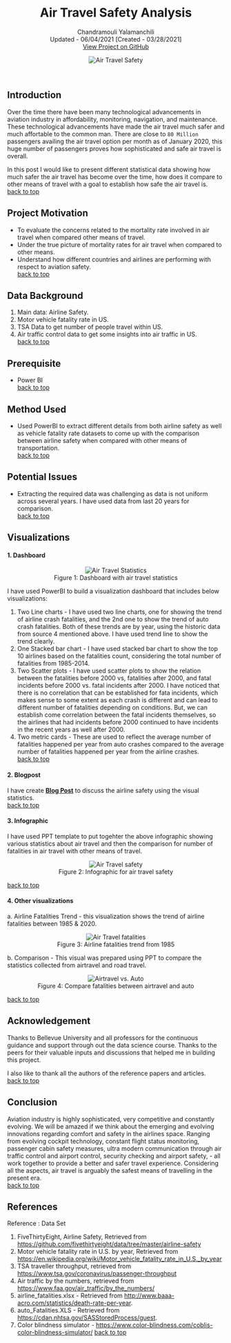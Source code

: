<a name="top">   </a>
<h1 align="center">Air Travel Safety Analysis</h1>
<p align="center">
  Chandramouli Yalamanchili  
  <br/>Updated - 06/04/2021 [Created - 03/28/2021]
  <br/>
  <a href="https://github.com/chandu85/data-science/tree/main/Project%204%20-%20Air%20Travel%20Safety" target="_blank">
    View Project on GitHub
  </a>
</p>

<figure>
    <center><img src="../images/air-travel.jpeg" alt="Air Travel Safety"/></center>
</figure>  
<br/>

## Introduction
Over the time there have been many technological advancements in aviation industry in affordability, monitoring, navigation, and maintenance. These technological advancements have made the air travel much safer and much affortable to the common man. There are close to `80 Million` passengers availing the air travel option per month as of January 2020, this huge number of passengers proves how sophisticated and safe air travel is overall.

In this post I would like to present different statistical data showing how much safer the air travel has become over the time, how does it compare to other means of travel with a goal to establish how safe the air travel is.  
[back to top](#top)

## Project Motivation
- To evaluate the concerns related to the mortality rate involved in air travel when compared other means of travel.
- Under the true picture of mortality rates for air travel when compared to other means.
- Understand how different countries and airlines are performing with respect to aviation safety.  
[back to top](#top)

## Data Background
1. Main data: Airline Safety.
2. Motor vehicle fatality rate in US.
3. TSA Data to get number of people travel within US.
4. Air traffic control data to get some insights into air traffic in US.  
[back to top](#top)

## Prerequisite
- Power BI  
[back to top](#top)

## Method Used
- Used PowerBI to extract different details from both airline safety as well as vehicle fatality rate datasets to come up with the comparison between airline safety when compared with other means of transportation.  
[back to top](#top)

## Potential Issues
- Extracting the required data was challenging as data is not uniform across several years. I have used data from last 20 years for comparison.  
[back to top](#top)

## Visualizations
#### 1. Dashboard
<figure>
    <center>
        <img align="center" src="./Images/Dashboard.png" alt="Air Travel Statistics"/>
    </center>
    <figcaption align="center">Figure 1: Dashboard with air travel statistics</figcaption>
</figure>  

I have used PowerBI to build a visualization dashboard that includes below visualizations:
1. Two Line charts - I have used two line charts, one for showing the trend of airline crash fatalities, and the 2nd one to show the trend of auto crash fatalities. Both of these trends are by year, using the historic data from source 4 mentioned above. I have used trend line to show the trend clearly.
2. One Stacked bar chart - I have used stacked bar chart to show the top 10 airlines based on the fatalities count, considering the total number of fatalities from 1985-2014.
3. Two Scatter plots - I have used scatter plots to show the relation between the fatalities before 2000 vs, fatalities after 2000, and fatal incidents before 2000 vs. fatal incidents after 2000. I have noticed that there is no correlation that can be established for fata incidents, which makes sense to some extent as each crash is different and can lead to different number of fatalities depending on conditions. But, we can establish come correlation between the fatal incidents themselves, so the airlines that had incidents before 2000 continued to have incidents in the recent years as well after 2000.
4. Two metric cards - These are used to reflect the average number of fatalities happened per year from auto crashes compared to the average number of fatalities happened per year from the airline crashes.  
[back to top](#top)

#### 2. Blogpost
I have create **<a href="https://chandu-dsc.blogspot.com/2020/10/is-it-safe-to-travel-by-air.html" target="_blank">Blog Post</a>** to discuss the airline safety using the visual statistics.  
[back to top](#top)

#### 3. Infographic
I have used PPT template to put togehter the above infographic showing various statistics about air travel and then the comparison for number of fatalities in air travel with other means of travel.<figure>
    <center>
        <img align="center" src="./Images/Infographics.png" alt="Air Travel safety"/>
    </center>
    <figcaption align="center">Figure 2: Infographic for air travel safety</figcaption>
</figure>  

[back to top](#top)

#### 4. Other visualizations  
a. Airline Fatalities Trend - this visualization shows the trend of airline fatalities between 1985 & 2020.
<figure>
    <center>
        <img align="center" src="./Images/Airline_Fatalities_Trend.jpg" alt="Air Travel fatalities"/>
    </center>
    <figcaption align="center">Figure 3: Airline fatalities trend from 1985</figcaption>
</figure>  
b. Comparison - This visual was prepared using PPT to compare the statistics collected from airtravel and road travel.
<figure>
    <center>
        <img align="center" src="./Images/Airtravel-vs-Auto.png" alt="Airtravel vs. Auto"/>
    </center>
    <figcaption align="center">Figure 4: Compare fatalities between airtravel and auto</figcaption>
</figure>  

[back to top](#top)

## Acknowledgement
Thanks to Bellevue University and all professors for the continuous guidance and support through out the data science course. Thanks to the peers for their valuable inputs and discussions that helped me in building this project.  
  
I also like to thank all the authors of the reference papers and articles.  
[back to top](#top)

## Conclusion
Aviation industry is highly sophisticated, very competitive and constantly evolving. We will be amazed if we think about the emerging and evolving innovations regarding comfort and safety in the airlines space. Ranging from evolving cockpit technology, constant flight status monitoring, passenger cabin safety measures, ultra modern communication through air traffic control and airport control, security checking and airport safety, - all work together to provide a better and safer travel experience. Considering all the aspects, air travel is arguably the safest means of travelling in the present era.  
[back to top](#top)

## References
Reference : Data Set
1. FiveThirtyEight, Airline Safety, Retrieved from https://github.com/fivethirtyeight/data/tree/master/airline-safety
2. Motor vehicle fatality rate in U.S. by year, Retrieved from https://en.wikipedia.org/wiki/Motor_vehicle_fatality_rate_in_U.S._by_year  
3. TSA traveller throughput, retrieved from https://www.tsa.gov/coronavirus/passenger-throughput
4. Air traffic by the numbers, retrieved from https://www.faa.gov/air_traffic/by_the_numbers/  
5. airline_fatalities.xlsx - Retrieved from http://www.baaa-acro.com/statistics/death-rate-per-year.
6. auto_Fatalities.XLS - Retrieved from https://cdan.nhtsa.gov/SASStoredProcess/guest.
7. Color blindness simulator - https://www.color-blindness.com/coblis-color-blindness-simulator/
[back to top](#top)
